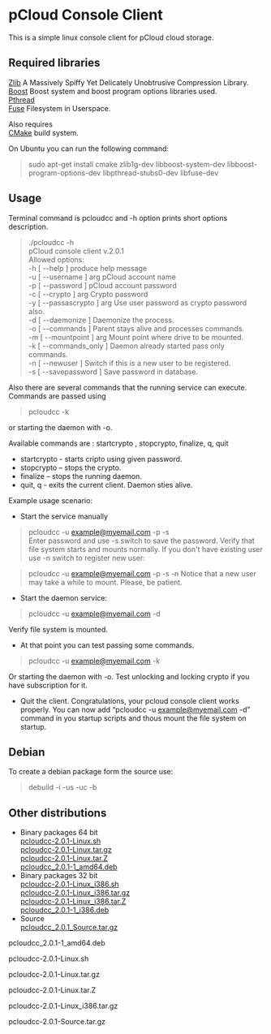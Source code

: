 # pCloud Console Client

This is a simple linux console client for pCloud cloud storage. 

## Required libraries 
[Zlib](http://zlib.net/)  A Massively Spiffy Yet Delicately Unobtrusive Compression Library.  
[Boost](http://www.boost.org/) Boost system and boost program options libraries used.  
[Pthread](http://www.gnu.org/)   
[Fuse](https://github.com/libfuse/libfuse) Filesystem in Userspace.  
  
Also requires   
[CMake](https://cmake.org/) build system.  

On Ubuntu you can run the following command:  
> sudo apt-get install cmake zlib1g-dev libboost-system-dev libboost-program-options-dev libpthread-stubs0-dev libfuse-dev  

## Usage
Terminal command is pcloudcc and -h option prints short options description.
> ./pcloudcc -h  
>  pCloud console client v.2.0.1  
>Allowed options:  
>  -h [ --help ]             produce help message  
>  -u [ --username ] arg     pCloud account name  
>  -p [ --password ]         pCloud account password  
>  -c [ --crypto ] arg       Crypto password  
>  -y [ --passascrypto ] arg Use user password as crypto password also.  
>  -d [ --daemonize ]        Daemonize the process.  
>  -o [ --commands  ]        Parent stays alive and processes commands.   
>  -m [ --mountpoint ] arg   Mount point where drive to be mounted.  
>  -k [ --commands_only ]    Daemon already started pass only commands.  
>  -n [ --newuser ]          Switch if this is a new user to be registered.  
>  -s [ --savepassword ]     Save password in database.  


Also there are several commands that the running service can execute. Commands are passed using 
> pcloudcc -k 

or  starting the daemon with -o. 

Available commands are : startcrypto <crypto pass>, stopcrypto, finalize, q, quit  
- startcrypto <crypto pass> - starts cripto using given password.
-  stopcrypto – stops the crypto.
-   finalize – stops the running daemon.
- quit, q  - exits the current client. Daemon sties  alive.


Example usage scenario:  
- Start the service manually
> pcloudcc -u example@myemail.com -p -s   
Enter password and  use -s switch to save the password. Verify that file system starts and mounts normally. If you don't have existing user use -n switch to register new user:  

> pcloudcc -u example@myemail.com -p -s -n
Notice that a new user may take a while to mount. Please, be patient.   

- Start the daemon service:
> pcloudcc -u example@myemail.com -d  

Verify file system is mounted.  

- At that point you can test passing some commands.
> pcloudcc -u example@myemail.com -k  

Or starting the daemon with -o. Test unlocking and locking crypto if you have subscription for it.   

- Quit the client. Congratulations, your pcloud console client works properly.  You can now add “pcloudcc -u example@myemail.com -d” command in you startup scripts  and thous mount the file system on startup.  


## Debian
To create a debian package form the source use:  
> debuild -i -us -uc -b  

## Other distributions
- Binary packages 64 bit   
  [pcloudcc-2.0.1-Linux.sh](https://my.pcloud.com/publink/show?code=XZSJfQZ8WLwavzS3mBd3hL2XRF4EH0KNKTX)   
  [pcloudcc-2.0.1-Linux.tar.gz](https://my.pcloud.com/publink/show?code=XZhJfQZFEVhUfCloBbnxcHq3MBishd2reIy)  
  [pcloudcc-2.0.1-Linux.tar.Z](https://my.pcloud.com/publink/show?code=XZmJfQZHwRI0Fje0vX3LVndD9EPSXhkwoNk)  
  [pcloudcc_2.0.1-1_amd64.deb](https://my.pcloud.com/publink/show?code=XZyJfQZtehgkk6mzTuG9zYK5D6skfbo2eS7)  
- Binary packages 32 bit   
  [pcloudcc-2.0.1-Linux_i386.sh](https://my.pcloud.com/publink/show?code=XZzJfQZj1uph6VKtgVWWNFUfuUAN8NeIpE7)   
  [pcloudcc-2.0.1-Linux_i386.tar.gz](https://my.pcloud.com/publink/show?code=XZpJfQZa1T9rIiIvRyppo78dDcmkSfbSJry)  
  [pcloudcc-2.0.1-Linux_i386.tar.Z](https://my.pcloud.com/publink/show?code=XZJJfQZEoEjfYVTiDhBxahTgOB6BYSGmKlX)  
  [pcloudcc_2.0.1-1_i386.deb](https://my.pcloud.com/publink/show?code=XZv5fQZLq6o3mXJjvLkLEjWvFUkLQijEsJy)  
- Source  
  [pcloudcc_2.0.1_Source.tar.gz](https://my.pcloud.com/publink/show?code=XZkJfQZRtCdmBOOkR4fKrbvxqKxujzmM6w7)  


pcloudcc_2.0.1-1_amd64.deb





pcloudcc-2.0.1-Linux.sh


pcloudcc-2.0.1-Linux.tar.gz


pcloudcc-2.0.1-Linux.tar.Z





pcloudcc-2.0.1-Linux_i386.tar.gz





pcloudcc-2.0.1-Source.tar.gz


